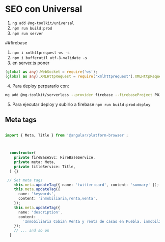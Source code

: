 # SEO con Universal

1. `ng add @ng-toolkit/universal`
2. `npm run build:prod`
3. `npm run server`

##firebase

1. `npm i xmlhttprequest ws -s`
2. `npm i bufferutil utf-8-validate -s`
3. en server.ts poner

```typescript
(global as any).WebSocket = require('ws');
(global as any).XMLHttpRequest = require('xmlhttprequest').XMLHttpRequest;
```

4. Para deploy perpararlo con:

```bash
ng add @ng-toolkit/serverless --provider firebase --firebaseProject POJECTID
```

5. Para ejecutar deploy y subirlo a firebase `npm run build:prod:deploy`

## Meta tags

```typescript

import { Meta, Title } from '@angular/platform-browser';



  constructor(
    private fireBaseSvc: FireBaseService,
    private meta: Meta,
    private titleService: Title,
  ) {}

 // Set meta tags
    this.meta.updateTag({ name: 'twitter:card', content: 'summary' });
    this.meta.updateTag({
      name: 'keywords',
      content: 'inmobiliaria,renta,venta',
    });
    this.meta.updateTag({
      name: 'description',
      content:
        'Inmobiliaria Cobian Venta y renta de casas en Puebla. inmobiliariacobian@gmail.com. Bienvenidos a Inmobiliaria Cobian.',
    });
    // ... and so on
  }

```
